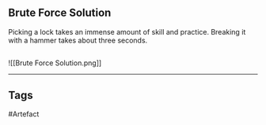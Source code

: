 ## Brute Force Solution
Picking a lock takes an immense amount of skill and practice.
Breaking it with a hammer takes about three seconds.
## 
![[Brute Force Solution.png]]

---
## Tags
#Artefact